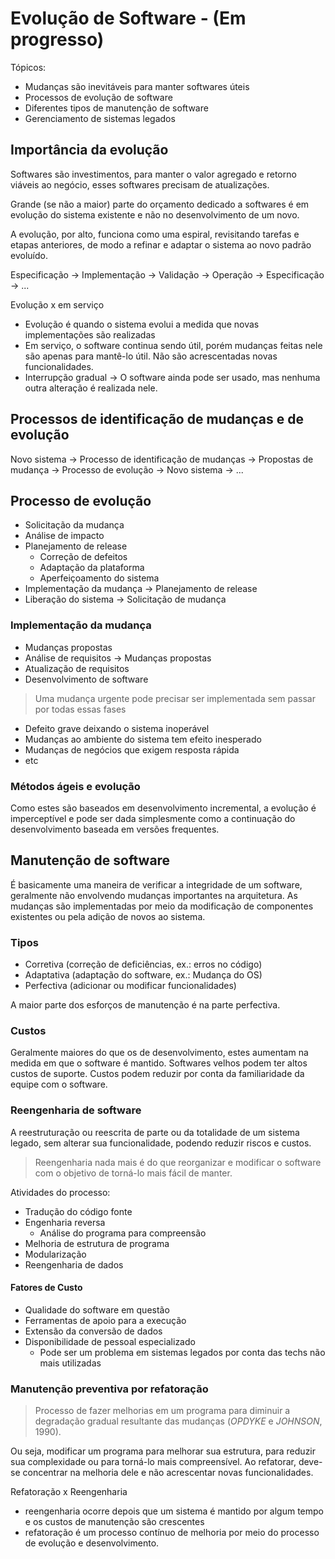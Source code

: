 # Evolução de Software - (Em progresso)

Tópicos:
- Mudanças são inevitáveis para manter softwares úteis
- Processos de evolução de software
- Diferentes tipos de manutenção de software
- Gerenciamento de sistemas legados


## Importância da evolução

Softwares são investimentos, para manter o valor agregado e retorno viáveis ao negócio, esses softwares precisam de atualizações.

Grande (se não a maior) parte do orçamento dedicado a softwares é em evolução do sistema existente e não no desenvolvimento de um novo.

A evolução, por alto, funciona como uma espiral, revisitando tarefas e etapas anteriores, de modo a refinar e adaptar o sistema ao novo padrão evoluído.

Especificação -> Implementação -> Validação -> Operação -> Especificação -> ...

Evolução x em serviço

- Evolução é quando o sistema evolui a medida que novas implementações são realizadas
- Em serviço, o software continua sendo útil, porém mudanças feitas nele são apenas para mantê-lo útil. Não são acrescentadas novas funcionalidades.
- Interrupção gradual -> O software ainda pode ser usado, mas nenhuma outra alteração é realizada nele.

## Processos de identificação de mudanças e de evolução

Novo sistema -> Processo de identificação de mudanças -> Propostas de mudança -> Processo de evolução -> Novo sistema -> ...

## Processo de evolução

- Solicitação da mudança
- Análise de impacto
- Planejamento de release
  - Correção de defeitos
  - Adaptação da plataforma
  - Aperfeiçoamento do sistema
- Implementação da mudança -> Planejamento de release
- Liberação do sistema -> Solicitação de mudança

### Implementação da mudança

- Mudanças propostas
- Análise de requisitos -> Mudanças propostas
- Atualização de requisitos
- Desenvolvimento de software

> Uma mudança urgente pode precisar ser implementada sem passar por todas essas fases

- Defeito grave deixando o sistema inoperável
- Mudanças ao ambiente do sistema tem efeito inesperado
- Mudanças de negócios que exigem resposta rápida
- etc

### Métodos ágeis e evolução

Como estes são baseados em desenvolvimento incremental, a evolução é imperceptível e pode ser dada simplesmente como a continuação do desenvolvimento baseada em versões frequentes.


## Manutenção de software

É basicamente uma maneira de verificar a integridade de um software, geralmente não envolvendo mudanças importantes na arquitetura. As mudanças são implementadas por meio da modificação de componentes existentes ou pela adição de novos ao sistema.

### Tipos

- Corretiva (correção de deficiências, ex.: erros no código)
- Adaptativa (adaptação do software, ex.: Mudança do OS)
- Perfectiva (adicionar ou modificar funcionalidades)

A maior parte dos esforços de manutenção é na parte perfectiva.

### Custos

Geralmente maiores do que os de desenvolvimento, estes aumentam na medida em que o software é mantido. Softwares velhos podem ter altos custos de suporte.
Custos podem reduzir por conta da familiaridade da equipe com o software.

### Reengenharia de software

A reestruturação ou reescrita de parte ou da totalidade de um sistema legado, sem alterar sua funcionalidade, podendo reduzir riscos e custos.

>Reengenharia nada mais é do que reorganizar e modificar o software com o objetivo de torná-lo mais fácil de manter. 

Atividades do processo:
- Tradução do código fonte
- Engenharia reversa
  - Análise do programa para compreensão
- Melhoria de estrutura de programa
- Modularização
- Reengenharia de dados

#### Fatores de Custo

- Qualidade do software em questão
- Ferramentas de apoio para a execução
- Extensão da conversão de dados
- Disponibilidade de pessoal especializado
  - Pode ser um problema em sistemas legados por conta das techs não mais utilizadas

### Manutenção preventiva por refatoração

> Processo de fazer melhorias em um programa para diminuir a degradação gradual resultante das mudanças (*OPDYKE* e *JOHNSON*, 1990).

Ou seja, modificar um programa para melhorar sua estrutura, para reduzir sua complexidade ou para torná-lo mais compreensível. Ao refatorar, deve-se concentrar na melhoria dele e não acrescentar novas funcionalidades.

Refatoração x Reengenharia

- reengenharia ocorre depois que um sistema é mantido por algum tempo e os custos de manutenção são crescentes
- refatoração é um processo contínuo de melhoria por meio do processo de evolução e desenvolvimento.
